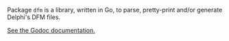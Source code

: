 Package `dfm` is a library, written in Go, to parse, pretty-print and/or generate Delphi's DFM files.

[See the Godoc documentation.](https://godoc.org/github.com/gonutz/dfm)